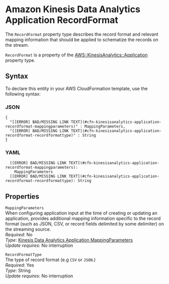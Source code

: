 # Amazon Kinesis Data Analytics Application RecordFormat<a name="aws-properties-kinesisanalytics-application-recordformat"></a>

The `RecordFormat` property type describes the record format and relevant mapping information that should be applied to schematize the records on the stream\. 

 `RecordFormat` is a property of the [AWS::KinesisAnalytics::Application](aws-resource-kinesisanalytics-application.md) property type\. 

## Syntax<a name="aws-properties-kinesisanalytics-application-recordformat-syntax"></a>

To declare this entity in your AWS CloudFormation template, use the following syntax:

### JSON<a name="aws-properties-kinesisanalytics-application-recordformat-syntax.json"></a>

```
{
  "[[ERROR] BAD/MISSING LINK TEXT](#cfn-kinesisanalytics-application-recordformat-mappingparameters)" : MappingParameters,
  "[[ERROR] BAD/MISSING LINK TEXT](#cfn-kinesisanalytics-application-recordformat-recordformattype)" : String
}
```

### YAML<a name="aws-properties-kinesisanalytics-application-recordformat-syntax.yaml"></a>

```
  [[ERROR] BAD/MISSING LINK TEXT](#cfn-kinesisanalytics-application-recordformat-mappingparameters): 
    MappingParameters
  [[ERROR] BAD/MISSING LINK TEXT](#cfn-kinesisanalytics-application-recordformat-recordformattype): String
```

## Properties<a name="aws-properties-kinesisanalytics-application-recordformat-properties"></a>

`MappingParameters`  
When configuring application input at the time of creating or updating an application, provides additional mapping information specific to the record format \(such as JSON, CSV, or record fields delimited by some delimiter\) on the streaming source\.   
 *Required*: No  
 *Type*: [Kinesis Data Analytics Application MappingParameters](aws-properties-kinesisanalytics-application-mappingparameters.md)  
 *Update requires*: No interruption 

`RecordFormatType`  
The type of record format \(e\.g `CSV` or `JSON`\.\)  
 *Required*: Yes  
 *Type*: String  
 *Update requires*: No interruption 